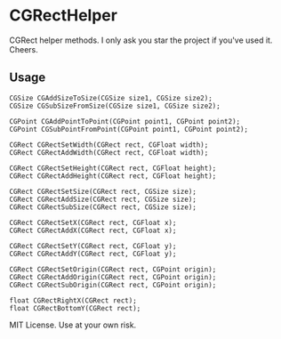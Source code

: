 CGRectHelper
============

CGRect helper methods.
I only ask you star the project if you've used it.  Cheers.

## Usage
	CGSize CGAddSizeToSize(CGSize size1, CGSize size2);
	CGSize CGSubSizeFromSize(CGSize size1, CGSize size2);

	CGPoint CGAddPointToPoint(CGPoint point1, CGPoint point2);
	CGPoint CGSubPointFromPoint(CGPoint point1, CGPoint point2);

	CGRect CGRectSetWidth(CGRect rect, CGFloat width);
	CGRect CGRectAddWidth(CGRect rect, CGFloat width);

	CGRect CGRectSetHeight(CGRect rect, CGFloat height);
	CGRect CGRectAddHeight(CGRect rect, CGFloat height);

	CGRect CGRectSetSize(CGRect rect, CGSize size);
	CGRect CGRectAddSize(CGRect rect, CGSize size);
	CGRect CGRectSubSize(CGRect rect, CGSize size);

	CGRect CGRectSetX(CGRect rect, CGFloat x);
	CGRect CGRectAddX(CGRect rect, CGFloat x);

	CGRect CGRectSetY(CGRect rect, CGFloat y);
	CGRect CGRectAddY(CGRect rect, CGFloat y);

	CGRect CGRectSetOrigin(CGRect rect, CGPoint origin);
	CGRect CGRectAddOrigin(CGRect rect, CGPoint origin);
	CGRect CGRectSubOrigin(CGRect rect, CGPoint origin);

	float CGRectRightX(CGRect rect);
	float CGRectBottomY(CGRect rect);

MIT License.  Use at your own risk.
